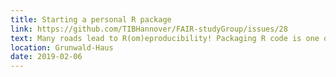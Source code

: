 ```yaml
---
title: Starting a personal R package
link: https://github.com/TIBHannover/FAIR-studyGroup/issues/28
text: Many roads lead to R(om)eproducibility! Packaging R code is one of them.
location: Grunwald-Haus
date: 2019-02-06
---
```

